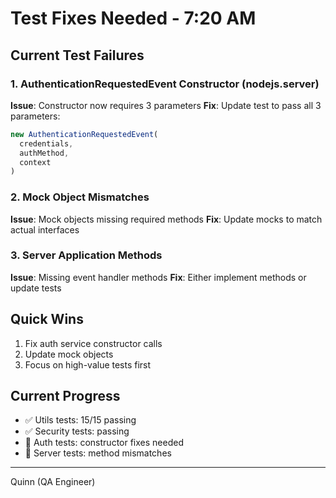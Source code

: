 # Test Fixes Needed - 7:20 AM

## Current Test Failures

### 1. AuthenticationRequestedEvent Constructor (nodejs.server)
**Issue**: Constructor now requires 3 parameters
**Fix**: Update test to pass all 3 parameters:
```typescript
new AuthenticationRequestedEvent(
  credentials,
  authMethod,
  context
)
```

### 2. Mock Object Mismatches
**Issue**: Mock objects missing required methods
**Fix**: Update mocks to match actual interfaces

### 3. Server Application Methods
**Issue**: Missing event handler methods
**Fix**: Either implement methods or update tests

## Quick Wins
1. Fix auth service constructor calls
2. Update mock objects
3. Focus on high-value tests first

## Current Progress
- ✅ Utils tests: 15/15 passing
- ✅ Security tests: passing
- 🚧 Auth tests: constructor fixes needed
- 🚧 Server tests: method mismatches

---
Quinn (QA Engineer)
